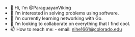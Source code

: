 - 👋 Hi, I’m @ParaguayanViking
- 👀 I’m interested in solving problems using software.
- 🌱 I’m currently learning networking with Go.
- 💞️ I’m looking to collaborate on everything that I find cool.
- 📫 How to reach me: - email: nihe1661@colorado.edu

<!---
ParaguayanViking/ParaguayanViking is a ✨ special ✨ repository because its `README.md` (this file) appears on your GitHub profile.
You can click the Preview link to take a look at your changes.
--->
